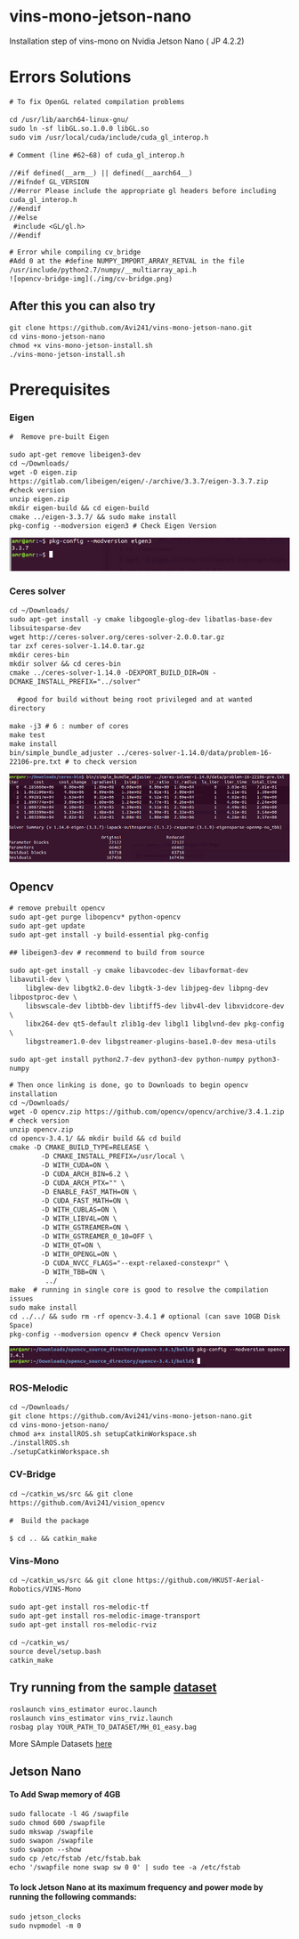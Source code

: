# vins-mono-jetson-nano
Installation step of vins-mono on Nvidia Jetson Nano ( JP 4.2.2)

# Errors Solutions

```
# To fix OpenGL related compilation problems 

cd /usr/lib/aarch64-linux-gnu/
sudo ln -sf libGL.so.1.0.0 libGL.so
sudo vim /usr/local/cuda/include/cuda_gl_interop.h

# Comment (line #62~68) of cuda_gl_interop.h 

//#if defined(__arm__) || defined(__aarch64__)
//#ifndef GL_VERSION
//#error Please include the appropriate gl headers before including cuda_gl_interop.h
//#endif
//#else
 #include <GL/gl.h>
//#endif
```
```
# Error while compiling cv_bridge 
#Add 0 at the #define NUMPY_IMPORT_ARRAY_RETVAL in the file /usr/include/python2.7/numpy/__multiarray_api.h
![opencv-bridge-img](./img/cv-bridge.png)
```
## After this you can also try 
```
git clone https://github.com/Avi241/vins-mono-jetson-nano.git
cd vins-mono-jetson-nano
chmod +x vins-mono-jetson-install.sh
./vins-mono-jetson-install.sh
```

# Prerequisites


### Eigen 
```
#  Remove pre-built Eigen

sudo apt-get remove libeigen3-dev 
cd ~/Downloads/
wget -O eigen.zip https://gitlab.com/libeigen/eigen/-/archive/3.3.7/eigen-3.3.7.zip #check version
unzip eigen.zip
mkdir eigen-build && cd eigen-build
cmake ../eigen-3.3.7/ && sudo make install
pkg-config --modversion eigen3 # Check Eigen Version
```
![Eigen-img](./img/md1.png)

### Ceres solver 
```
cd ~/Downloads/
sudo apt-get install -y cmake libgoogle-glog-dev libatlas-base-dev libsuitesparse-dev
wget http://ceres-solver.org/ceres-solver-2.0.0.tar.gz
tar zxf ceres-solver-1.14.0.tar.gz
mkdir ceres-bin
mkdir solver && cd ceres-bin
cmake ../ceres-solver-1.14.0 -DEXPORT_BUILD_DIR=ON -DCMAKE_INSTALL_PREFIX="../solver" 

  #good for build without being root privileged and at wanted directory
  
make -j3 # 6 : number of cores
make test
make install
bin/simple_bundle_adjuster ../ceres-solver-1.14.0/data/problem-16-22106-pre.txt # to check version
```
![ceres-solver-img](./img/md2.png)

## Opencv
```
# remove prebuilt opencv
sudo apt-get purge libopencv* python-opencv 
sudo apt-get update
sudo apt-get install -y build-essential pkg-config

## libeigen3-dev # recommend to build from source

sudo apt-get install -y cmake libavcodec-dev libavformat-dev libavutil-dev \
    libglew-dev libgtk2.0-dev libgtk-3-dev libjpeg-dev libpng-dev libpostproc-dev \
    libswscale-dev libtbb-dev libtiff5-dev libv4l-dev libxvidcore-dev \
    libx264-dev qt5-default zlib1g-dev libgl1 libglvnd-dev pkg-config \
    libgstreamer1.0-dev libgstreamer-plugins-base1.0-dev mesa-utils     

sudo apt-get install python2.7-dev python3-dev python-numpy python3-numpy
```

```
# Then once linking is done, go to Downloads to begin opencv installation
cd ~/Downloads/
wget -O opencv.zip https://github.com/opencv/opencv/archive/3.4.1.zip # check version
unzip opencv.zip
cd opencv-3.4.1/ && mkdir build && cd build
cmake -D CMAKE_BUILD_TYPE=RELEASE \
        -D CMAKE_INSTALL_PREFIX=/usr/local \
        -D WITH_CUDA=ON \
        -D CUDA_ARCH_BIN=6.2 \
        -D CUDA_ARCH_PTX="" \
        -D ENABLE_FAST_MATH=ON \
        -D CUDA_FAST_MATH=ON \
        -D WITH_CUBLAS=ON \
        -D WITH_LIBV4L=ON \
        -D WITH_GSTREAMER=ON \
        -D WITH_GSTREAMER_0_10=OFF \
        -D WITH_QT=ON \
        -D WITH_OPENGL=ON \
        -D CUDA_NVCC_FLAGS="--expt-relaxed-constexpr" \
        -D WITH_TBB=ON \
         ../
make  # running in single core is good to resolve the compilation issues         
sudo make install
cd ../../ && sudo rm -rf opencv-3.4.1 # optional (can save 10GB Disk Space)
pkg-config --modversion opencv # Check opencv Version
```
![opencv-img](./img/md3.png)

### ROS-Melodic
```
cd ~/Downloads/
git clone https://github.com/Avi241/vins-mono-jetson-nano.git
cd vins-mono-jetson-nano/
chmod a+x installROS.sh setupCatkinWorkspace.sh
./installROS.sh 
./setupCatkinWorkspace.sh
```

###   CV-Bridge 
```
cd ~/catkin_ws/src && git clone https://github.com/Avi241/vision_opencv

#  Build the package

$ cd .. && catkin_make
```
### Vins-Mono
```
cd ~/catkin_ws/src && git clone https://github.com/HKUST-Aerial-Robotics/VINS-Mono

sudo apt-get install ros-melodic-tf
sudo apt-get install ros-melodic-image-transport
sudo apt-get install ros-melodic-rviz

cd ~/catkin_ws/
source devel/setup.bash
catkin_make
```
## Try running from the sample [dataset](http://robotics.ethz.ch/~asl-datasets/ijrr_euroc_mav_dataset/machine_hall/MH_01_easy/MH_01_easy.bag)
```
roslaunch vins_estimator euroc.launch 
roslaunch vins_estimator vins_rviz.launch
rosbag play YOUR_PATH_TO_DATASET/MH_01_easy.bag 
```
More SAmple Datasets [here](https://projects.asl.ethz.ch/datasets/doku.php?id=kmavvisualinertialdatasets)

## Jetson Nano 

####  To Add Swap memory of 4GB
```
sudo fallocate -l 4G /swapfile
sudo chmod 600 /swapfile
sudo mkswap /swapfile
sudo swapon /swapfile
sudo swapon --show
sudo cp /etc/fstab /etc/fstab.bak
echo '/swapfile none swap sw 0 0' | sudo tee -a /etc/fstab 
```

####  To lock Jetson Nano at its maximum frequency and power mode by running the following commands:

```
sudo jetson_clocks
sudo nvpmodel -m 0 
```
